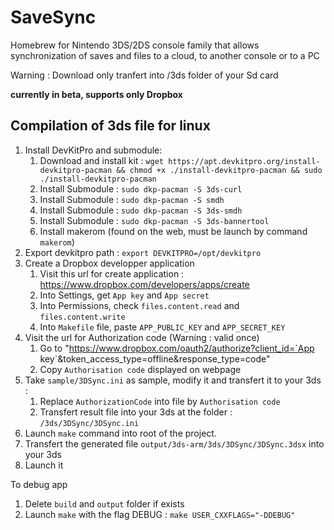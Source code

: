 # SaveSync

Homebrew for Nintendo 3DS/2DS console family that allows synchronization of saves and files to a cloud, to another console or to a PC

Warning : Download only tranfert into /3ds folder of your Sd card

**currently in beta, supports only Dropbox**

## Compilation of 3ds file for linux

1. Install DevKitPro and submodule:
   1. Download and install kit : `wget https://apt.devkitpro.org/install-devkitpro-pacman && chmod +x ./install-devkitpro-pacman && sudo ./install-devkitpro-pacman`
   2. Install Submodule : `sudo dkp-pacman -S 3ds-curl`
   3. Install Submodule : `sudo dkp-pacman -S smdh`
   4. Install Submodule : `sudo dkp-pacman -S 3ds-smdh`
   5. Install Submodule : `sudo dkp-pacman -S 3ds-bannertool`
   6. Install makerom (found on the web, must be launch by command `makerom`)
2. Export devkitpro path : `export DEVKITPRO=/opt/devkitpro`
3. Create a Dropbox developper application
   1. Visit this url for create application : https://www.dropbox.com/developers/apps/create
   2. Into Settings, get `App key` and `App secret`
   3. Into Permissions, check `files.content.read` and `files.content.write`
   4. Into `Makefile` file, paste `APP_PUBLIC_KEY` and `APP_SECRET_KEY`
4. Visit the url for Authorization code (Warning : valid once)
   1. Go to "https://www.dropbox.com/oauth2/authorize?client_id=`App key`&token_access_type=offline&response_type=code"
   2. Copy `Authorisation code` displayed on webpage
5. Take `sample/3DSync.ini` as sample, modify it and transfert it to your 3ds :
   1. Replace `AuthorizationCode` into file by `Authorisation code`
   2. Transfert result file into your 3ds at the folder : `/3ds/3DSync/3DSync.ini`
6. Launch `make` command into root of the project.
7. Transfert the generated file `output/3ds-arm/3ds/3DSync/3DSync.3dsx` into your 3ds
8. Launch it

To debug app

1. Delete `build` and `output` folder if exists
2. Launch `make` with the flag DEBUG : `make USER_CXXFLAGS="-DDEBUG"`
